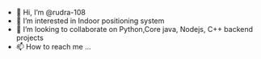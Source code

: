 - 👋 Hi, I’m @rudra-108
- 👀 I’m interested in Indoor positioning system
- 💞️ I’m looking to collaborate on Python,Core java, Nodejs, C++ backend projects
- 📫 How to reach me ...

<!---
rudra-108/rudra-108 is a ✨ special ✨ repository because its `README.md` (this file) appears on your GitHub profile.
You can click the Preview link to take a look at your changes.
--->
